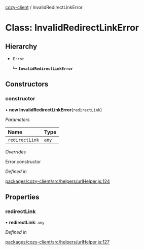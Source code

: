 [cozy-client](../README.md) / InvalidRedirectLinkError

# Class: InvalidRedirectLinkError

## Hierarchy

*   `Error`

    ↳ **`InvalidRedirectLinkError`**

## Constructors

### constructor

• **new InvalidRedirectLinkError**(`redirectLink`)

*Parameters*

| Name | Type |
| :------ | :------ |
| `redirectLink` | `any` |

*Overrides*

Error.constructor

*Defined in*

[packages/cozy-client/src/helpers/urlHelper.js:124](https://github.com/cozy/cozy-client/blob/master/packages/cozy-client/src/helpers/urlHelper.js#L124)

## Properties

### redirectLink

• **redirectLink**: `any`

*Defined in*

[packages/cozy-client/src/helpers/urlHelper.js:127](https://github.com/cozy/cozy-client/blob/master/packages/cozy-client/src/helpers/urlHelper.js#L127)
